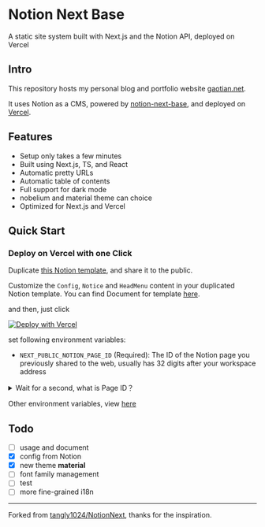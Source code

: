 # Notion Next Base

A static site system built with Next.js and the Notion API, deployed on Vercel

## Intro

This repository hosts my personal blog and portfolio website [gaotian.net](https://gaotian.net).

It uses Notion as a CMS, powered by [notion-next-base](https://github.com/czgaotian/notion-next-base), and deployed on [Vercel](https://vercel.com).

## Features

- Setup only takes a few minutes
- Built using Next.js, TS, and React
- Automatic pretty URLs
- Automatic table of contents
- Full support for dark mode
- nobelium and material theme can choice
- Optimized for Next.js and Vercel

## Quick Start

### Deploy on Vercel with one Click

Duplicate [this Notion template](https://deeply-amount-134.notion.site/14297ce5427180bcb214d8c92a8e0be8?v=14297ce54271817b9f1e000c627ec579), and share it to the public.

Customize the `Config`, `Notice` and `HeadMenu` content in your duplicated Notion template. You can find Document for template [here](/resources/template.md).

and then, just click

[![Deploy with Vercel](https://vercel.com/button)](https://vercel.com/new/clone?repository-url=https%3A%2F%2Fgithub.com%2Fczgaotian%2Fnotion-next-base&env=EXT_PUBLIC_NOTION_PAGE_ID&envDescription=The%20ID%20of%20the%20Notion%20page%20you%20previously%20shared%20to%20the%20web%2C%20usually%20has%2032%20digits%20after%20your%20workspace%20address&envLink=https%3A%2F%2Fgithub.com%2Fczgaotian%2Fnotion-next-base%2Fresources%2Fenvironment.md)

set following environment variables:

- `NEXT_PUBLIC_NOTION_PAGE_ID` (Required): The ID of the Notion page you previously shared to the web, usually has 32 digits after your workspace address

<details><summary>Wait for a second, what is Page ID？</summary>
  <img src="/resources/pageId.png?raw=true">
</details>

Other environment variables, view [here](/resources/environment.md)

## Todo

- [ ] usage and document
- [x] config from Notion
- [x] new theme **material**
- [ ] font family management
- [ ] test
- [ ] more fine-grained i18n

---

Forked from [tangly1024/NotionNext](https://github.com/tangly1024/NotionNext), thanks for the inspiration.
